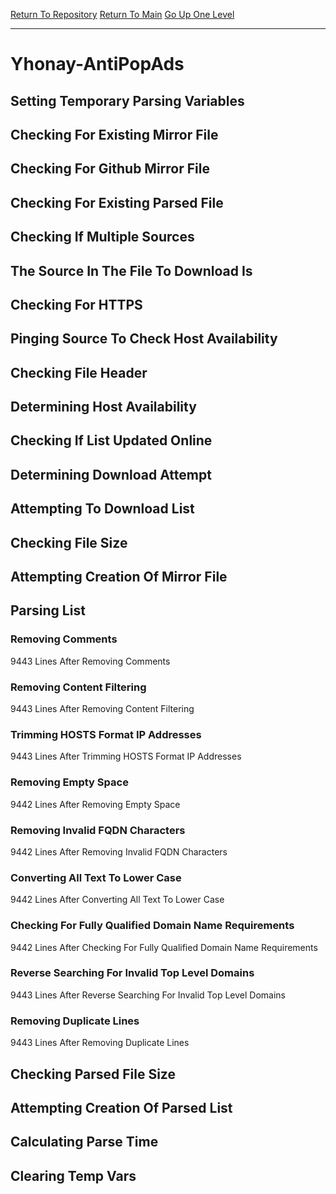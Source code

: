 [Return To Repository](https://github.com/deathbybandaid/piholeparser/)
[Return To Main](https://github.com/deathbybandaid/piholeparser/blob/master/RecentRunLogs/Mainlog.md)
[Go Up One Level](https://github.com/deathbybandaid/piholeparser/blob/master/RecentRunLogs/TopLevelScripts/30-Processing-External-Blacklists.md)
____________________________________
# Yhonay-AntiPopAds
## Setting Temporary Parsing Variables
## Checking For Existing Mirror File
## Checking For Github Mirror File
## Checking For Existing Parsed File
## Checking If Multiple Sources
## The Source In The File To Download Is
## Checking For HTTPS
## Pinging Source To Check Host Availability
## Checking File Header
## Determining Host Availability
## Checking If List Updated Online
## Determining Download Attempt
## Attempting To Download List
## Checking File Size
## Attempting Creation Of Mirror File
## Parsing List
### Removing Comments
9443 Lines After Removing Comments
### Removing Content Filtering
9443 Lines After Removing Content Filtering
### Trimming HOSTS Format IP Addresses
9443 Lines After Trimming HOSTS Format IP Addresses
### Removing Empty Space
9442 Lines After Removing Empty Space
### Removing Invalid FQDN Characters
9442 Lines After Removing Invalid FQDN Characters
### Converting All Text To Lower Case
9442 Lines After Converting All Text To Lower Case
### Checking For Fully Qualified Domain Name Requirements
9442 Lines After Checking For Fully Qualified Domain Name Requirements
### Reverse Searching For Invalid Top Level Domains
9443 Lines After Reverse Searching For Invalid Top Level Domains
### Removing Duplicate Lines
9443 Lines After Removing Duplicate Lines
## Checking Parsed File Size
## Attempting Creation Of Parsed List
## Calculating Parse Time
## Clearing Temp Vars
